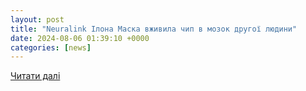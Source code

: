 ```yaml
---
layout: post
title: "Neuralink Ілона Маска вживила чип в мозок другої людини"
date: 2024-08-06 01:39:10 +0000
categories: [news]
---
```


[Читати далі](https://psm7.com/uk/technology/neuralink-ilona-maska-vzhyvyla-chyp-v-mozok-drugoyi-lyudyny.html)
